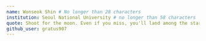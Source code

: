 ```yaml
---
name: Wonseok Shin # No longer than 28 characters
institution: Seoul National University # no longer than 58 characters
quote: Shoot for the moon. Even if you miss, you'll land among the stars. # no longer than 100 characters, avoid using quotes(") to guarantee the format remains the same.
github_user: gratus907
---
```

